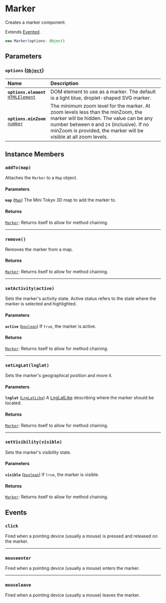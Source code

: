 # Marker

Creates a marker component.

Extends [Evented](https://docs.mapbox.com/mapbox-gl-js/api/events/#evented).

```js
new Marker(options: Object)
```

## Parameters

### **`options`** ([`Object`](https://developer.mozilla.org/docs/Web/JavaScript/Reference/Global_Objects/Object))

Name | Description
:-- | :--
**`options.element`**<br>[`HTMLElement`](https://developer.mozilla.org/docs/Web/HTML/Element) | DOM element to use as a marker. The default is a light blue, droplet-shaped SVG marker.
**`options.minZoom`**<br>[`number`](https://developer.mozilla.org/docs/Web/JavaScript/Reference/Global_Objects/Number) | The minimum zoom level for the marker. At zoom levels less than the minZoom, the marker will be hidden. The value can be any number between `0` and `24` (inclusive). If no minZoom is provided, the marker will be visible at all zoom levels.

## Instance Members

### **`addTo(map)`**

Attaches the `Marker` to a `Map` object.

#### Parameters

**`map`** ([`Map`](./map.md)) The Mini Tokyo 3D map to add the marker to.

#### Returns

[`Marker`](./marker.md): Returns itself to allow for method chaining.

---

### **`remove()`**

Removes the marker from a map.

#### Returns

[`Marker`](./marker.md): Returns itself to allow for method chaining.

---

### **`setActivity(active)`**

Sets the marker's activity state. Active status refers to the state where the marker is selected and highlighted.

#### Parameters

**`active`** ([`boolean`](https://developer.mozilla.org/docs/Web/JavaScript/Reference/Global_Objects/Boolean)) If `true`, the marker is active.

#### Returns

[`Marker`](./marker.md): Returns itself to allow for method chaining.

---

### **`setLngLat(lnglat)`**

Sets the marker's geographical position and move it.

#### Parameters

**`lnglat`** ([`LngLatLike`](https://docs.mapbox.com/mapbox-gl-js/api/geography/#lnglatlike)) A [LngLatLike](https://docs.mapbox.com/mapbox-gl-js/api/geography/#lnglatlike) describing where the marker should be located.

#### Returns

[`Marker`](./marker.md): Returns itself to allow for method chaining.

---

### **`setVisibility(visible)`**

Sets the marker's visibility state.

#### Parameters

**`visible`** ([`boolean`](https://developer.mozilla.org/docs/Web/JavaScript/Reference/Global_Objects/Boolean)) If `true`, the marker is visible.

#### Returns

[`Marker`](./marker.md): Returns itself to allow for method chaining.

## Events

### **`click`**

Fired when a pointing device (usually a mouse) is pressed and released on the marker.

---

### **`mouseenter`**

Fired when a pointing device (usually a mouse) enters the marker.

---

### **`mouseleave`**

Fired when a pointing device (usually a mouse) leaves the marker.
